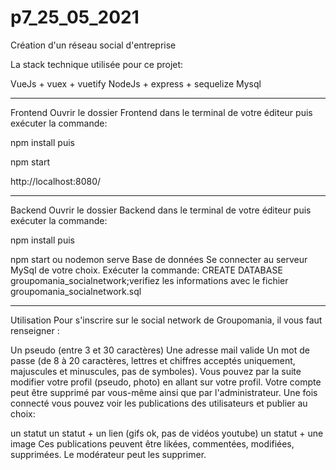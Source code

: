 # p7_25_05_2021
Création d'un réseau social d'entreprise

La stack technique utilisée pour ce projet:

VueJs + vuex + vuetify
NodeJs + express + sequelize
Mysql
******************************************************
Frontend
Ouvrir le dossier Frontend dans le terminal de votre éditeur puis exécuter la commande:

npm install
puis

npm start


http://localhost:8080/

********************************************************
Backend
Ouvrir le dossier Backend dans le terminal de votre éditeur puis exécuter la commande:

npm install
puis

npm start ou nodemon serve
Base de données
Se connecter au serveur MySql de votre choix. Exécuter la commande: CREATE DATABASE groupomania_socialnetwork;verifiez les informations avec le fichier groupomania_socialnetwork.sql


***************************************************
Utilisation
Pour s'inscrire sur le social network de Groupomania, il vous faut renseigner :

Un pseudo (entre 3 et 30 caractères)
Une adresse mail valide
Un mot de passe (de 8 à 20 caractères, lettres et chiffres acceptés uniquement, majuscules et minuscules, pas de symboles). Vous pouvez par la suite modifier votre profil (pseudo, photo) en allant sur votre profil. Votre compte peut être supprimé par vous-même ainsi que par l'administrateur.
Une fois connecté vous pouvez voir les publications des utilisateurs et publier au choix:

un statut
un statut + un lien (gifs ok, pas de vidéos youtube)
un statut + une image Ces publications peuvent être likées, commentées, modifiées, supprimées. 
Le modérateur peut les supprimer.